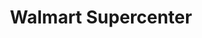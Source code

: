 ---
title: "Walmart Supercenter"
url: /montgomery/walmart-supercenter-chantilly-parkway/
shop: supermarket
---